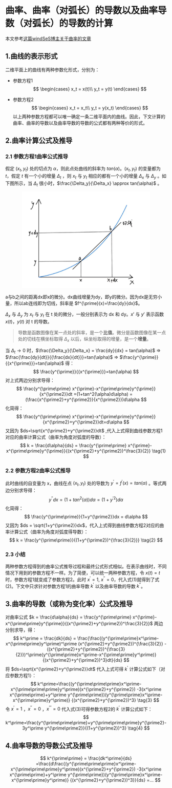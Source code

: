 # 曲率、曲率（对弧长）的导数以及曲率导数（对弧长）的导数的计算

本文参考[这篇windSeS博主关于曲率的文章](https://blog.csdn.net/u013468614/article/details/108416552)

## 1.曲线的表示形式

二维平面上的曲线有两种参数化形式，分别为：

- 参数方程1
  $$
  \begin{cases}
   x_t = x(t)\\
   y_t = y(t)
  \end{cases}
  $$

- 参数方程2
  $$
  \begin{cases}
   x_t = x_t\\
   y_t = y(x_t)
  \end{cases}
  $$
  以上两种参数方程都可以唯一确定一条二维平面内的曲线。因此，下文计算的曲率、曲率的导数以及曲率导数的导数的公式都有两种等价的形式。
  
  

## 2.曲率计算公式及推导

### 2.1 参数方程1曲率公式推导

假定 $(x_t, y_t)$ 处的切点为 $\alpha$，则此点处曲线的斜率为 $tan(\alpha)$。$(x_t, y_t)$ 的变量都为 $t$，假定 $t$ 有一个小的增量 $\Delta_t$ ，则 $x_t$ 与 $y_t$ 相应的都有一个小的增量 $\Delta_x$ 与 $\Delta_y$ 。如下图所示，当 $\Delta_t$ 很小时，$\frac{\Delta_y}{\Delta_x} \approx tan(\alpha)$ 。

<div align=center>
<img src="https://github.com/6Lackiu/Mathematics-and-Algorithms/raw/main/pics/Some%20Curves/Curvature%20Derivative/curve.jpg" width="400" height="300"/><br/>
</div>
  
a与b之间的距离dx即x的微分。dx曲线增量为dy，即y的微分。因为dx是无穷小量，所以ab连线即为切线，斜率是 $f^{\prime}(x)=\frac{dy}{dx}$。

${\Delta_x}$ 与 ${\Delta_y}$ 为 $x_t$ 与 $y_t$ 在 t 处的微分，一般分别表示为 dx 和 dy。$x\prime$ 与 $y\prime$ 表示函数 $x(t)$，$y(t)$ 对 t 的导数。

> 导数是函数图像在某一点处的斜率，是一个**比值**。微分是函数图像在某一点处的切线在横坐标取得 ${\Delta_x}$ 以后，纵坐标取得的增量，是一个**增量**。

当 ${\Delta_t}\rightarrow0$ 时，$\frac{\Delta_y}{\Delta_x} = \frac{dy}{dx} = tan(\alpha)$  ⇒ $\frac{\frac{dy}{dt}}{{\frac{dx}{dt}}}=tan(\alpha)$  ⇒ $\frac{y^{\prime}}{{x^{\prime}}}=tan(\alpha)$ 得：
$$
\frac{y^{\prime}}{{x^{\prime}}}=tan(\alpha)
$$
对上式两边分别求导得：
$$
\frac{y^{\prime\prime} x^{\prime}-x^{\prime\prime}y^{\prime}}{x^{\prime2}}dt
=(1+tan^2(\alpha)d\alpha)
=(\frac{x^{\prime2}+y^{\prime2}}{x^{\prime2}})d\alpha
$$
化简得：
$$
\frac{y^{\prime\prime} x^{\prime}-x^{\prime\prime}y^{\prime}}{x^{\prime2}+y^{\prime2}}dt=d\alpha
$$
又因为 $ds=\sqrt{x^{\prime2}+y^{\prime2}}dt$ ,代入上式得到曲线参数方程1对应的曲率计算公式（曲率为角度对弧度的导数）：
$$
k = \frac{d\alpha}{ds} = \frac{y^{\prime\prime} x^{\prime}-x^{\prime\prime}y^{\prime}}{(x^{\prime2}+y^{\prime2})^\frac{3}{2}}
\tag{1}
$$

### 2.2 参数方程2曲率公式推导

此时曲线的自变量为 x，曲线在点 $(x_t,y_t)$ 处的导数为 $y^\prime=f^\prime(x)=tan(\alpha)$ 。等式两边分别求导得：
$$
y^{\prime\prime}dx
=(1+tan^2(\alpha))d\alpha
=(1+y^{\prime2})d\alpha
$$
化简得：
$$
\frac{y^{\prime\prime}}{1+y^{\prime2}}dx = d\alpha
$$
又因为 $ds = \sqrt{1+y^{\prime2}}dx$，代入上式得到曲线参数方程2对应的曲率计算公式（曲率为角度对弧度得导数）：
$$
k = \frac{y^{\prime\prime}}{(1+y^{\prime2})^{\frac{3}{2}}}
\tag{2}
$$

### 2.3 小结

两种参数方程得到的曲率公式推导过程和最终公式形式相似。在表示曲线时，不同情况下用到的参数方程不一样。为了简便，可以统一两种参数方程，令 $x(t)=t$ 时，参数方程1就变成了参数方程2。此时 $x^\prime=1$, $x^{\prime\prime}=0$，代入式(1)就得到了式(2)。下文中只求针对参数方程1的曲率导数 $k^\prime$ 以及曲率导数的导数 $k^{\prime\prime}$。



## 3.曲率的导数（或称为变化率）公式及推导

对曲率公式 $k = \frac{d\alpha}{ds} = \frac{y^{\prime\prime} x^{\prime}-x^{\prime\prime}y^{\prime}}{(x^{\prime2}+y^{\prime2})^\frac{3}{2}}$ 两边分别求导，得：
$$
k^\prime = \frac{dk}{ds}
= \frac{\frac{(y^{\prime\prime}x^\prime-x^{\prime\prime}y^\prime)^\prime (x^{\prime2}+y^{\prime2})^{\frac{3}{2}}
-((x^{\prime2}+y^{\prime2})^{\frac{3}{2}})^\prime(y^{\prime\prime}x^\prime-x^{\prime\prime}y^\prime)}{(x^{\prime2}+y^{\prime2})^3}dt}{ds}
$$
将 $ds=\sqrt{x^{\prime2}+y^{\prime2}}dt$ 代入上式可得 $k^\prime$ 计算公式如下（对应参数方程1）：
$$
k^\prime=\frac{(y^{\prime\prime\prime}x^\prime-x^{\prime\prime\prime}y^\prime)(x^{\prime2}+y^{\prime2})
-3(x^\prime x^{\prime\prime}+y^\prime y^{\prime\prime})(y^{\prime\prime}x^\prime-x^{\prime\prime}y^\prime)}
{(x^{\prime2}+y^{\prime2})^3}
\tag{3}
$$
令 $x^\prime = 1$ ，$x^{\prime\prime} = 0$ ，$x^{\prime\prime\prime} = 0$ 代入式(3)可得参数方程2的 $k^\prime$ 计算公式如下：
$$
k^\prime=\frac{y^{\prime\prime\prime}+y^{\prime\prime\prime}y^{\prime2}-3y^\prime y^{\prime\prime2}}{(1+y^{\prime2})^3}
\tag{4}
$$


## 4.曲率导数的导数公式及推导

$$
k^{\prime\prime} = \frac{dk^\prime}{ds}
=\frac{d\frac{(y^{\prime\prime\prime}x^\prime-x^{\prime\prime\prime}y^\prime)(x^{\prime2}+y^{\prime2})
-3(x^\prime x^{\prime\prime}+y^\prime y^{\prime\prime})(y^{\prime\prime}x^\prime-x^{\prime\prime}y^\prime)}
{(x^{\prime2}+y^{\prime2})^3}}{ds}
=...
$$
